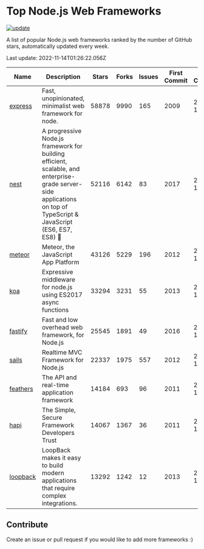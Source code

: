 # Top Node.js Web Frameworks

[![update](https://github.com/sunnysid3up/nodejs-web-frameworks/actions/workflows/update.yml/badge.svg)](https://github.com/sunnysid3up/nodejs-web-frameworks/actions/workflows/update.yml)

A list of popular Node.js web frameworks ranked by the number of GitHub stars, automatically updated every week.

Last update: 2022-11-14T01:26:22.056Z

| Name          | Description          | Stars                     | Forks          | Issues               | First Commit        | Last Commit         | Language          |
|---------------|----------------------|---------------------------|----------------|----------------------|---------------------|---------------------|-------------------|
| [express](https://github.com/expressjs/express) | Fast, unopinionated, minimalist web framework for node. | 58878 | 9990 | 165 | 2009 | 2022-11-14 | JS |
| [nest](https://github.com/nestjs/nest) | A progressive Node.js framework for building efficient, scalable, and enterprise-grade server-side applications on top of TypeScript & JavaScript (ES6, ES7, ES8) 🚀 | 52116 | 6142 | 83 | 2017 | 2022-11-14 | TS |
| [meteor](https://github.com/meteor/meteor) | Meteor, the JavaScript App Platform | 43126 | 5229 | 196 | 2012 | 2022-11-14 | JS |
| [koa](https://github.com/koajs/koa) | Expressive middleware for node.js using ES2017 async functions | 33294 | 3231 | 55 | 2013 | 2022-11-13 | JS |
| [fastify](https://github.com/fastify/fastify) | Fast and low overhead web framework, for Node.js | 25545 | 1891 | 49 | 2016 | 2022-11-13 | JS |
| [sails](https://github.com/balderdashy/sails) | Realtime MVC Framework for Node.js | 22337 | 1975 | 557 | 2012 | 2022-11-13 | JS |
| [feathers](https://github.com/feathersjs/feathers) | The API and real-time application framework | 14184 | 693 | 96 | 2011 | 2022-11-14 | TS |
| [hapi](https://github.com/hapijs/hapi) | The Simple, Secure Framework Developers Trust | 14067 | 1367 | 36 | 2011 | 2022-11-14 | JS |
| [loopback](https://github.com/strongloop/loopback) | LoopBack makes it easy to build modern applications that require complex integrations. | 13292 | 1242 | 12 | 2013 | 2022-11-12 | JS |

## Contribute 

Create an issue or pull request if you would like to add more frameworks :)